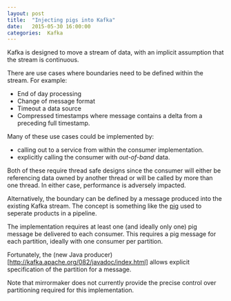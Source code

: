 ```yaml
---
layout: post
title:  "Injecting pigs into Kafka"
date:   2015-05-30 16:00:00
categories:  Kafka
---
```


Kafka is designed to move a stream of data, 
with an implicit assumption that the stream is continuous. 

There are use cases where boundaries need to be defined within the stream.
For example:

* End of day processing
* Change of message format
* Timeout a data source
* Compressed timestamps where message contains a delta from a preceding full timestamp.

Many of these use cases could be implemented by:

* calling out to a service from within the consumer implementation.
* explicitly calling the consumer with _out-of-band_ data.

Both of these require thread safe designs since the consumer will either be referencing data owned by another thread or
will be called by more than one thread. In either case, performance is adversely impacted. 

Alternatively, the boundary can be defined by a message produced into the existing Kafka stream.
The concept is something like the [pig](http://en.wikipedia.org/wiki/Pigging) used to seperate products in a pipeline. 

The implementation requires at least one (and ideally only one) pig message be delivered to each consumer.
This requires a pig message for each partition, ideally with one consumer per partition.

Fortunately, the (new Java producer)[http://kafka.apache.org/082/javadoc/index.html] allows explicit specification of the partition for a message.

Note that mirrormaker does not currently provide the precise control over partitioning required for this implementation.








